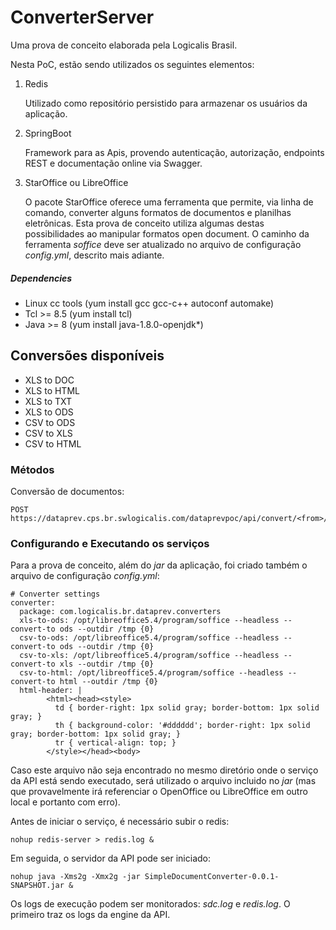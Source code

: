 # ConverterServer

Uma prova de conceito elaborada pela Logicalis Brasil.

Nesta PoC, estão sendo utilizados os seguintes elementos:

1. Redis

   Utilizado como repositório persistido para armazenar os usuários da aplicação.
      
2. SpringBoot

   Framework para as Apis, provendo autenticação, autorização, endpoints REST e documentação online via Swagger.
   
3. StarOffice ou LibreOffice

   O pacote StarOffice oferece uma ferramenta que permite, via linha de comando, converter alguns formatos de documentos e planilhas eletrônicas. Esta prova de conceito utiliza algumas destas possibilidades ao manipular formatos open document. O caminho da ferramenta _soffice_ deve ser atualizado no arquivo de configuração _config.yml_, descrito mais adiante.


##### Dependencies
* Linux cc tools (yum install gcc gcc-c++ autoconf automake)
* Tcl >= 8.5 (yum install tcl)
* Java >= 8 (yum install java-1.8.0-openjdk*)


## Conversões disponíveis

* XLS to DOC
* XLS to HTML
* XLS to TXT
* XLS to ODS
* CSV to ODS
* CSV to XLS
* CSV to HTML

### Métodos

Conversão de documentos:

	POST https://dataprev.cps.br.swlogicalis.com/dataprevpoc/api/convert/<from>/<to>
	

### Configurando e Executando os serviços

Para a prova de conceito, além do _jar_ da aplicação, foi criado também o arquivo de configuração _config.yml_:


    # Converter settings
    converter:
      package: com.logicalis.br.dataprev.converters
      xls-to-ods: /opt/libreoffice5.4/program/soffice --headless --convert-to ods --outdir /tmp {0}
      csv-to-ods: /opt/libreoffice5.4/program/soffice --headless --convert-to ods --outdir /tmp {0}
      csv-to-xls: /opt/libreoffice5.4/program/soffice --headless --convert-to xls --outdir /tmp {0}
      csv-to-html: /opt/libreoffice5.4/program/soffice --headless --convert-to html --outdir /tmp {0}
      html-header: |
            <html><head><style>
              td { border-right: 1px solid gray; border-bottom: 1px solid gray; }
              th { background-color: '#dddddd'; border-right: 1px solid gray; border-bottom: 1px solid gray; }
              tr { vertical-align: top; }
            </style></head><body>


Caso este arquivo não seja encontrado no mesmo diretório onde o serviço da API está sendo executado, será utilizado o arquivo incluido no _jar_ (mas que provavelmente irá referenciar o OpenOffice ou LibreOffice em outro local e portanto com erro).

Antes de iniciar o serviço, é necessário subir o redis:

    nohup redis-server > redis.log &
    
Em seguida, o servidor da API pode ser iniciado:

    nohup java -Xms2g -Xmx2g -jar SimpleDocumentConverter-0.0.1-SNAPSHOT.jar &
    
Os logs de execução podem ser monitorados: _sdc.log_ e _redis.log_. O primeiro traz os logs da engine da API.
